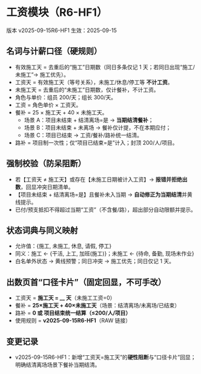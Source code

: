 # 工资模块（R6-HF1）
版本 v2025-09-15R6-HF1
生效：2025-09-15

## 名词与计薪口径（硬规则）
- 有效施工天 = 去重后的“施工”日期数（同日多条仅记 1 天；若同日出现“施工/未施工”→ 施工优先）。
- 工资天 = 有效施工天（等号关系），未施工/休息/停工等 **不计工资**。
- 未施工天 = 去重后的“未施工”日期数，仅计餐补，不计工资。
- 角色与单价：组员 200/天；组长 300/天。
- 工资 = 角色单价 × 工资天。
- 餐补 = 25 × 施工天 + 40 × 未施工天。
  - 场景 A：项目未结束 + 结清离场=是 → **当期结清餐补**；
  - 场景 B：项目未结束 + 未离场 → 餐补仅计提，不在本期应付；
  - 场景 C：项目已结束 → 工资/餐补/路补统一结清。
- 路补 = 项目制一次性；仅“项目已结束=是”计入；封顶 200/人/项目。

## 强制校验（防呆阻断）
- 若【工资天 ≠ 施工天】或存在【未施工日期被计入工资】→ **报错并拒绝出数**，回显冲突日期清单。
- 【项目未结束 + 结清离场=是】且餐补未入当期 → **自动修正为当期结清**并黄线提示。
- 已付/预支抵扣不得超过当期“工资”（不含餐/路），超出部分自动限额并提示。

## 状态词典与同义映射
- 允许值：{施工, 未施工, 休息, 请假, 停工}
- 同义：施工 ← {干活, 上工, 加班(施工)}；未施工 ← {待命, 备勤, 现场未作业}
- 白名单外状态 → 黄线预警；同日冲突 → 施工优先；同日仅记 1 天。

## 出数页首“口径卡片”（固定回显，不可手改）
- 工资天 = **施工天 = __ 天**（未施工工资=0）
- 餐补 = **25×施工天 + 40×未施工天**（场景：结清离场/未离场/已结束）
- 路补 = **0 或 项目结束统一结算（≤200/人/项目）**
- 使用规则 = **v2025-09-15R6-HF1**（RAW 链接）

## 变更记录
- v2025-09-15R6-HF1：新增“工资天=施工天”的**硬性阻断**与“口径卡片”回显；明确结清离场场景下餐补当期结清。
